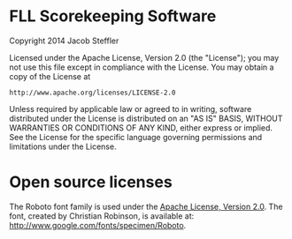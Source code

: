 FLL Scorekeeping Software
===========
Copyright 2014 Jacob Steffler

Licensed under the Apache License, Version 2.0 (the "License");
you may not use this file except in compliance with the License.
You may obtain a copy of the License at

    http://www.apache.org/licenses/LICENSE-2.0

Unless required by applicable law or agreed to in writing, software
distributed under the License is distributed on an "AS IS" BASIS,
WITHOUT WARRANTIES OR CONDITIONS OF ANY KIND, either express or implied.
See the License for the specific language governing permissions and
limitations under the License.

# Open source licenses
The Roboto font family is used under the [Apache License, Version 2.0](http://www.apache.org/licenses/LICENSE-2.0.html).
The font, created by Christian Robinson, is available at: http://www.google.com/fonts/specimen/Roboto.
